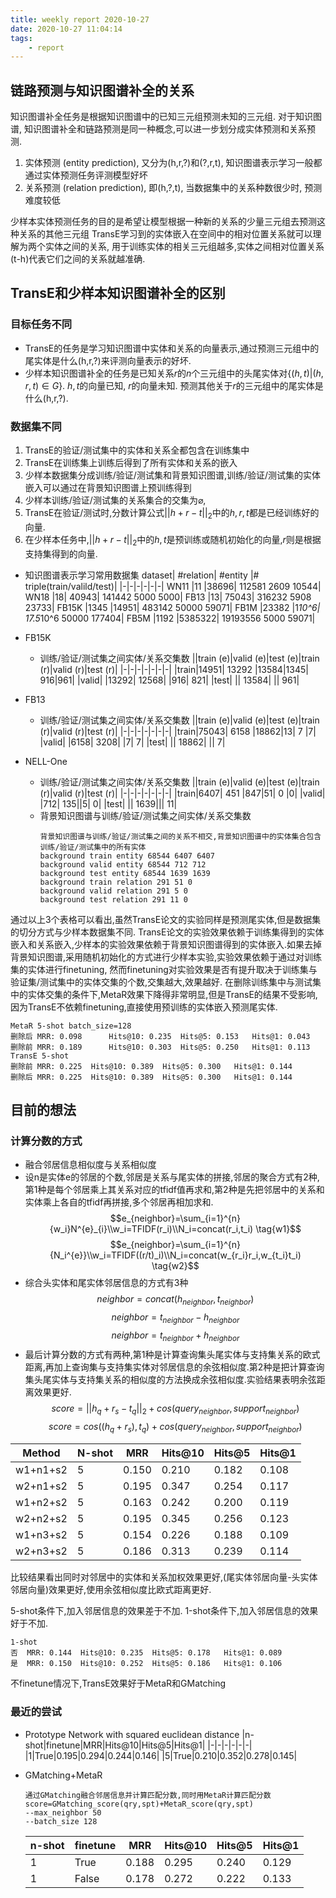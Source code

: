 ```yaml
---
title: weekly report 2020-10-27
date: 2020-10-27 11:04:14
tags:
    - report
---
```


## 链路预测与知识图谱补全的关系
知识图谱补全任务是根据知识图谱中的已知三元组预测未知的三元组.
对于知识图谱, 知识图谱补全和链路预测是同一种概念,可以进一步划分成实体预测和关系预测.
1. 实体预测 (entity prediction), 又分为(h,r,?)和(?,r,t), 知识图谱表示学习一般都通过实体预测任务评测模型好坏
2. 关系预测 (relation prediction), 即(h,?,t), 当数据集中的关系种数很少时, 预测难度较低

少样本实体预测任务的目的是希望让模型根据一种新的关系的少量三元组去预测这种关系的其他三元组
TransE学习到的实体嵌入在空间中的相对位置关系就可以理解为两个实体之间的关系, 用于训练实体的相关三元组越多,实体之间相对位置关系(t-h)代表它们之间的关系就越准确.
## TransE和少样本知识图谱补全的区别
### 目标任务不同
+ TransE的任务是学习知识图谱中实体和关系的向量表示,通过预测三元组中的尾实体是什么(h,r,?)来评测向量表示的好坏.
+ 少样本知识图谱补全的任务是已知关系$r$的$n$个三元组中的头尾实体对$\{(h,t)|(h,r,t)\in G\}$. $h,t$的向量已知, $r$的向量未知. 预测其他关于$r$的三元组中的尾实体是什么(h,r,?).

### 数据集不同
1. TransE的验证/测试集中的实体和关系全都包含在训练集中
2. TransE在训练集上训练后得到了所有实体和关系的嵌入
3. 少样本数据集分成训练/验证/测试集和背景知识图谱,训练/验证/测试集的实体嵌入可以通过在背景知识图谱上预训练得到
4. 少样本训练/验证/测试集的关系集合的交集为$\varnothing$,
5. TransE在验证/测试时,分数计算公式$||h+r-t||_2$中的$h,r,t$都是已经训练好的向量.
6. 在少样本任务中,$||h+r-t||_2$中的$h,t$是预训练或随机初始化的向量,$r$则是根据支持集得到的向量.
   
+ 知识图谱表示学习常用数据集
    dataset|	#relation|	#entity	|# triple(train/valild/test)|
    |-|-|-|-|-|-|
    WN11	|11	|38696|	112581    2609    10544|
    WN18	|18|	40943|	141442     5000     5000|
    FB13	|13|	75043|	316232     5908     23733|
    FB15K	|1345	|14951|	483142     50000     59071|
    FB1M	|23382	|1*10^6|	17.5*10^6    50000     177404|
    FB5M	|1192	|5385322|	19193556     5000     59071|
+ FB15K
  + 训练/验证/测试集之间实体/关系交集数
      ||train (e)|valid (e)|test (e)|train (r)|valid (r)|test (r)|
      |-|-|-|-|-|-|-|
      |train|14951| 13292 |13584|1345| 916|961|
      |valid| |13292| 12568| |916| 821|
      |test| || 13584| || 961|


+ FB13
  + 训练/验证/测试集之间实体/关系交集数
      ||train (e)|valid (e)|test (e)|train (r)|valid (r)|test (r)|
      |-|-|-|-|-|-|-|
      |train|75043| 6158 |18862|13| 7 |7|
      |valid| |6158| 3208| |7| 7|
      |test| || 18862| || 7|

+ NELL-One
  + 训练/验证/测试集之间实体/关系交集数
      ||train (e)|valid (e)|test (e)|train (r)|valid (r)|test (r)|
      |-|-|-|-|-|-|-|
      |train|6407| 451 |847|51| 0 |0|
      |valid| |712| 135||5| 0|
      |test| || 1639||| 11|
   + 背景知识图谱与训练/验证/测试集之间实体/关系交集数
        ```
        背景知识图谱与训练/验证/测试集之间的关系不相交,背景知识图谱中的实体集合包含训练/验证/测试集中的所有实体
        background train entity 68544 6407 6407
        background valid entity 68544 712 712
        background test entity 68544 1639 1639
        background train relation 291 51 0
        background valid relation 291 5 0
        background test relation 291 11 0
通过以上3个表格可以看出,虽然TransE论文的实验同样是预测尾实体,但是数据集的切分方式与少样本数据集不同. TransE论文的实验效果依赖于训练集得到的实体嵌入和关系嵌入,少样本的实验效果依赖于背景知识图谱得到的实体嵌入.如果去掉背景知识图谱,采用随机初始化的方式进行少样本实验,实验效果依赖于通过对训练集的实体进行finetuning, 然而finetuning对实验效果是否有提升取决于训练集与验证集/测试集中的实体交集的个数,交集越大,效果越好. 在删除训练集中与测试集中的实体交集的条件下,MetaR效果下降得非常明显,但是TransE的结果不受影响,因为TransE不依赖finetuning,直接使用预训练的实体嵌入预测尾实体.
``` 
MetaR 5-shot batch_size=128
删除后 MRR: 0.098      Hits@10: 0.235  Hits@5: 0.153   Hits@1: 0.043
删除前 MRR: 0.189      Hits@10: 0.303  Hits@5: 0.250   Hits@1: 0.113
TransE 5-shot
删除前 MRR: 0.225	Hits@10: 0.389	Hits@5: 0.300	Hits@1: 0.144
删除后 MRR: 0.225	Hits@10: 0.389	Hits@5: 0.300	Hits@1: 0.144
```

## 目前的想法
### 计算分数的方式
+ 融合邻居信息相似度与关系相似度
+ 设n是实体e的邻居的个数,邻居是关系与尾实体的拼接,邻居的聚合方式有2种,第1种是每个邻居乘上其关系对应的tfidf值再求和,第2种是先把邻居中的关系和实体乘上各自的tfidf再拼接,多个邻居再相加求和.
    $$e_{neighbor}=\sum_{i=1}^{n}{w_i}N^{e}_{i}\\w_i=TFIDF(r_i)\\N_i=concat(r_i,t_i) \tag{w1}$$
    $$e_{neighbor}=\sum_{i=1}^{n}{N_i^{e}}\\w_i=TFIDF((r/t)_i)\\N_i=concat(w_{r_i}r_i,w_{t_i}t_i) \tag{w2}$$
+ 综合头实体和尾实体邻居信息的方式有3种
    $$neighbor=concat(h_{neighbor},t_{neighbor}) \tag{n1}$$
    $$neighbor=t_{neighbor}-h_{neighbor}  \tag{n2}$$
    $$neighbor=t_{neighbor}+h_{neighbor}  \tag{n3}$$
+ 最后计算分数的方式有两种,第1种是计算查询集头尾实体与支持集关系的欧式距离,再加上查询集与支持集实体对邻居信息的余弦相似度.第2种是把计算查询集头尾实体与支持集关系的相似度的方法换成余弦相似度.实验结果表明余弦距离效果更好.
    $$score=||h_q+r_s-t_q||_2+cos(query_{neighbor},support_{neighbor}) \tag{s1}$$
    $$score=cos((h_q+r_s),t_q)+cos(query_{neighbor},support_{neighbor}) \tag{s2}$$

|Method |N-shot|MRR |Hits@10|Hits@5|Hits@1|
|-|-|-|-|-|-|
|w1+n1+s2|5| 0.150	| 0.210	| 0.182	| 0.108
|w2+n1+s2|5| 0.195  | 0.347 | 0.254 | 0.117
|w1+n2+s2|5| 0.163  | 0.242 | 0.200 | 0.119
|w2+n2+s2|5| 0.195	| 0.345	| 0.256	| 0.123
|w1+n3+s2|5| 0.154  | 0.226 | 0.188 | 0.109
|w2+n3+s2|5| 0.186	| 0.313	| 0.239	| 0.114


比较结果看出同时对邻居中的实体和关系加权效果更好,(尾实体邻居向量-头实体邻居向量)效果更好,使用余弦相似度比欧式距离更好.

5-shot条件下,加入邻居信息的效果差于不加.
1-shot条件下,加入邻居信息的效果好于不加.
```
1-shot
否  MRR: 0.144  Hits@10: 0.235  Hits@5: 0.178   Hits@1: 0.089
是  MRR: 0.150  Hits@10: 0.252  Hits@5: 0.186   Hits@1: 0.106
```

不finetune情况下,TransE效果好于MetaR和GMatching
### 最近的尝试
+ Prototype Network with squared euclidean distance
   |n-shot|finetune|MRR|Hits@10|Hits@5|Hits@1|
   |-|-|-|-|-|-|
   |1|True|0.195|0.294|0.244|0.146|
   |5|True|0.210|0.352|0.278|0.145|

+ GMatching+MetaR 
  ```
  通过GMatching融合邻居信息并计算匹配分数,同时用MetaR计算匹配分数
  score=GMatching_score(qry,spt)+MetaR_score(qry,spt)
  --max_neighbor 50
  --batch_size 128
  ```
    |n-shot|finetune|MRR|Hits@10|Hits@5|Hits@1|
    |-|-|-|-|-|-|
    |1|True|0.188|0.295|0.240|0.129|
    |1|False|0.178|0.272|0.222|0.133|
